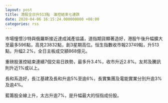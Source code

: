 ```yaml
---
layout: post
title: 港股全日升513點　滙控結束七連跌
date: 2020-04-06 16:15:24.000000000 +08:00
categories: rss
---
```


市場憧憬沙特與俄羅斯接近達成減產協議，道指期貨顯著造好，港股午後升幅擴大至最多596點，高見23832點，創3星期高位。恒生指數收市報23749點，升513點，升幅2.2%，全日主板成交額868億元。

重磅股滙控結束連續7個交易日跌勢，最多升3.4%，收市升近2.8%。友邦及騰訊則升近1%或以上。

長和系造好，長江基建及長和升逾5%至逾6%，長實集團及電能實業分別升逾3%及逾4%。

藍籌股全線上升，太古升逾7%，是升幅最大的恒指成份股。
